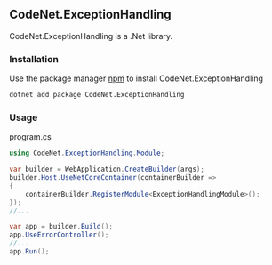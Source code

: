 ## CodeNet.ExceptionHandling

CodeNet.ExceptionHandling is a .Net library.

### Installation

Use the package manager [npm](https://www.nuget.org/packages/CodeNet.ExceptionHandling/) to install CodeNet.ExceptionHandling

```bash
dotnet add package CodeNet.ExceptionHandling
```

### Usage
program.cs
```csharp
using CodeNet.ExceptionHandling.Module;

var builder = WebApplication.CreateBuilder(args);
builder.Host.UseNetCoreContainer(containerBuilder =>
{
    containerBuilder.RegisterModule<ExceptionHandlingModule>();
});
//...

var app = builder.Build();
app.UseErrorController();
//...
app.Run();
```